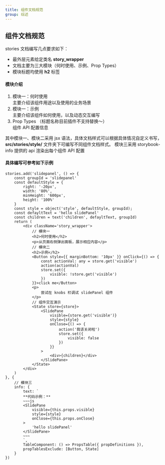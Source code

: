 ```yaml
---
title: 组件文档规范
group: 综述
---
```


## 组件文档规范

stories 文档编写几点要求如下：

-   最外层元素给定类名 **story_wrapper**
-   文档主要为三大模块（何时使用、示例、Prop Types）
-   模块标题均使用 **h2** 标签

#### 模块介绍

1. 模块一：何时使用  
   主要介绍该组件用途以及使用的业务场景
2. 模块一：示例  
   主要介绍该组件如何使用，以及动态交互编写
3. Prop Types （标题名称目前插件不支持替换～）  
   组件 API 配置信息

其中模块一、模块二采用 jsx 语法，具体文档样式可以根据具体情况自定义书写， **src/stories/style/** 文件夹下可编写不同组件文档样式。
模块三采用 storybook-info 提供的 api 渲染出每个组件 API 配置

#### 具体编写可参考如下示例

```plain
stories.add('slidepanel', () => {
    const groupId = 'slidepanel'
    const defaultStyle = {
        right: '-20px',
        width: '80%',
        minHeight: '600px',
        height: '100%'
    }
    const style = object('style', defaultStyle, groupId);
    const defayltText = 'hello slidePanel'
    const children = text('children', defayltText, groupId)
    return (
        <div className='story_wrapper'>
            // 模块一
            <h2>何时使用</h2>
            <p>从页面右侧弹出面板，展示相应内容</p>
            // 模块二
            <h2>示例</h2>
            <Button style={{ marginBottom: '10px' }} onClick={() => {
                const actionVal: any = store.get('visible')
                action(actionVal)
                store.set({
                    visible: !store.get('visible')
                })
            }}>click me</Button>
            <p>
                尝试在 knobs 栏调试 slidePanel 组件
            </p>
            // 组件交互演示
            <State store={store}>
                <SlidePane
                    visible={store.get('visible')}
                    style={style}
                    onClose={() => {
                        action('我该关闭啦')
                        store.set({
                            visible: false
                        })
                    }}
                >
                    <div>{children}</div>
                </SlidePane>
            </State>
        </div>
    )
}, {
    // 模块三
    info: {
        text: `
        **代码示例：**
        ~~~js
        <SlidePane
            visible={this.props.visible}
            style={style}
            onClose={this.props.onClose}
        >
            'hello slidePanel'
        </SlidePane>
        ~~~
        `,
        TableComponent: () => PropsTable({ propDefinitions }),
        propTablesExclude: [Button, State]
    }
})
```
